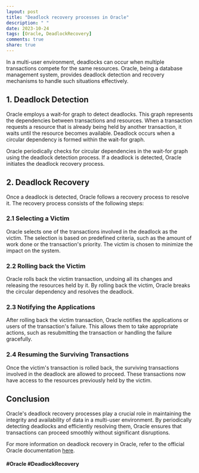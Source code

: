 ```yaml
---
layout: post
title: "Deadlock recovery processes in Oracle"
description: " "
date: 2023-10-24
tags: [Oracle, DeadlockRecovery]
comments: true
share: true
---
```


In a multi-user environment, deadlocks can occur when multiple transactions compete for the same resources. Oracle, being a database management system, provides deadlock detection and recovery mechanisms to handle such situations effectively. 

## 1. Deadlock Detection

Oracle employs a wait-for graph to detect deadlocks. This graph represents the dependencies between transactions and resources. When a transaction requests a resource that is already being held by another transaction, it waits until the resource becomes available. Deadlock occurs when a circular dependency is formed within the wait-for graph.

Oracle periodically checks for circular dependencies in the wait-for graph using the deadlock detection process. If a deadlock is detected, Oracle initiates the deadlock recovery process.

## 2. Deadlock Recovery

Once a deadlock is detected, Oracle follows a recovery process to resolve it. The recovery process consists of the following steps:

### 2.1 Selecting a Victim

Oracle selects one of the transactions involved in the deadlock as the victim. The selection is based on predefined criteria, such as the amount of work done or the transaction's priority. The victim is chosen to minimize the impact on the system.

### 2.2 Rolling back the Victim

Oracle rolls back the victim transaction, undoing all its changes and releasing the resources held by it. By rolling back the victim, Oracle breaks the circular dependency and resolves the deadlock.

### 2.3 Notifying the Applications

After rolling back the victim transaction, Oracle notifies the applications or users of the transaction's failure. This allows them to take appropriate actions, such as resubmitting the transaction or handling the failure gracefully.

### 2.4 Resuming the Surviving Transactions

Once the victim's transaction is rolled back, the surviving transactions involved in the deadlock are allowed to proceed. These transactions now have access to the resources previously held by the victim.

## Conclusion

Oracle's deadlock recovery processes play a crucial role in maintaining the integrity and availability of data in a multi-user environment. By periodically detecting deadlocks and efficiently resolving them, Oracle ensures that transactions can proceed smoothly without significant disruptions.

For more information on deadlock recovery in Oracle, refer to the official Oracle documentation [here](https://docs.oracle.com/en/database/oracle/oracle-database/19/cncpt/what-is-the-oracle-database.html).

#### #Oracle #DeadlockRecovery